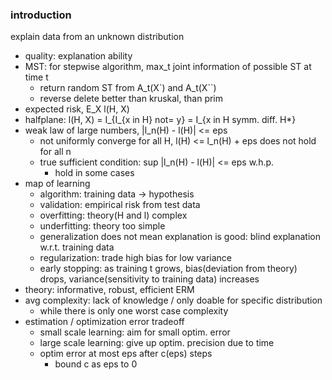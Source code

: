 ### introduction

explain data from an unknown distribution
- quality: explanation ability
- MST: for stepwise algorithm, max_t joint information of possible ST at time t
    - return random ST from A_t(X`) and A_t(X``)
    - reverse delete better than kruskal, than prim
- expected risk, E_X l(H, X)
- halfplane: l(H, X) = I_{I_{x in H} not= y} = I_{x in H symm. diff. H*}
- weak law of large numbers, |l_n(H) - l(H)| <= eps
    - not uniformly converge for all H, l(H) <= l_n(H) + eps does not hold for all n
    - true sufficient condition: sup |l_n(H) - l(H)| <= eps w.h.p.
        - hold in some cases
- map of learning
    - algorithm: training data -> hypothesis
    - validation: empirical risk from test data
    - overfitting: theory(H and l) complex
    - underfitting: theory too simple
    - generalization does not mean explanation is good: blind explanation w.r.t. training data
    - regularization: trade high bias for low variance
    - early stopping: as training t grows, bias(deviation from theory) drops, variance(sensitivity to training data) increases
- theory: informative, robust, efficient ERM
- avg complexity: lack of knowledge / only doable for specific distribution
    - while there is only one worst case complexity 
- estimation / optimization error tradeoff
    - small scale learning: aim for small optim. error
    - large scale learning: give up optim. precision due to time
    - optim error at most eps after c(eps) steps
        - bound c as eps to 0